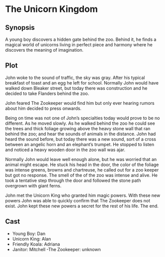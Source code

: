 # The Unicorn Kingdom

## Synopsis

A young boy discovers a hidden gate behind the zoo.
Behind it, he finds a magical world of unicorns living in perfect piece and harmony where he discovers the meaning of imagination.

## Plot

John woke to the sound of traffic, the sky was gray.
After his typical breakfast of toast and an egg he left for school.
Normally John would have walked down Bleaker street, but today there was construction and he decided to take Flanders behind the zoo.

John feared The Zookeeper would find him but only ever hearing rumors about him decided to press onwards.

Being on time was not one of John’s specialties today would prove to be no different.
As he moved slowly.
As he walked behind the zoo he could see the trees and thick foliage growing above the heavy stone wall that ran behind the zoo; and hear the sounds of animals in the distance.
John had heard the sound before, but today there was a new sound, sort of a cross between an angelic horn and an elephant’s trumpet.
He stopped to listen and noticed a heavy wooden door in the zoo wall was ajar.

Normally John would leave well enough alone, but he was worried that an animal might escape.
He stuck his head in the door, the color of the foliage was intense greens, browns and chartreuse, he called out for a zoo keeper but got no response.
The smell of the of the zoo was intense and alive.
He took a tentative step through the door and followed the stone path overgrown with giant ferns.

John met the Unicorn King who granted him magic powers. With these new powers John was able to quickly confirm that The Zookeeper does not exist. John kept these new powers a secret for the rest of his life.
The end.

## Cast

- Young Boy: Dan
- Unicorn King: Alan
- Friendly Koala: Adriana
- Janitor: Mitchell
  -The Zookeeper: unknown
